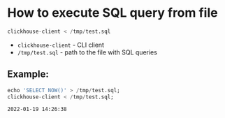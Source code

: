 # How to execute SQL query from file

```sql
clickhouse-client < /tmp/test.sql
```

- `clickhouse-client` - CLI client
- `/tmp/test.sql` - path to the file with SQL queries

## Example: 
```sql
echo 'SELECT NOW()' > /tmp/test.sql;
clickhouse-client < /tmp/test.sql;
```
```
2022-01-19 14:26:38
```

